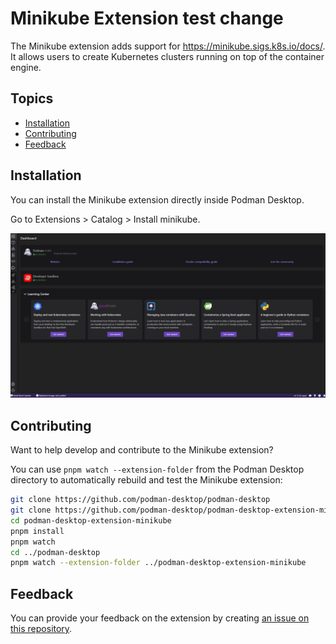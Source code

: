 # Minikube Extension test change

The Minikube extension adds support for https://minikube.sigs.k8s.io/docs/. It allows users to create Kubernetes clusters running on top of the container engine.

## Topics
- [Installation](#installation)
- [Contributing](#contributing)
- [Feedback](#feedback)

## Installation

You can install the Minikube extension directly inside Podman Desktop.

Go to Extensions > Catalog > Install minikube.

![](https://github.com/containers/podman-desktop-media/raw/minikube/gifs/install_minikube_extension.gif)

## Contributing

Want to help develop and contribute to the Minikube extension?

You can use `pnpm watch --extension-folder` from the Podman Desktop directory to automatically rebuild and test the Minikube extension:

```sh
git clone https://github.com/podman-desktop/podman-desktop
git clone https://github.com/podman-desktop/podman-desktop-extension-minikube
cd podman-desktop-extension-minikube
pnpm install
pnpm watch
cd ../podman-desktop
pnpm watch --extension-folder ../podman-desktop-extension-minikube
```

## Feedback

You can provide your feedback on the extension by creating [an issue on this repository](https://github.com/containers/podman-desktop-extension-minikube/issues).
